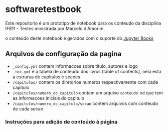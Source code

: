 # softwaretestbook

Este repositorio é um prototipo de notebook para os conteudo da disciplina IF811 - Testes ministrada por Marcelo d'Amorim.

o conteúdo deste notebook é geradoa com o suporte do [Jupyter Books](https://jupyterbook.org)

## Arquivos de configuração da pagina
- `_config.yml` contem informacoes sobre titulo, autores e logo
- `_toc.yml` e a tabela de conteudo dos livros (table of contents), nela esta a estrurua de capitulos e secoes
- `/capitulos/` contem os diretorios numeros respectivamente com cada capitulo
- `/capitulos/numero_do_capitulo` contem um arquivo `conteudo.md` que tem as informacoes iniciais do capitulo
- `/capitulos/numero_do_capitulo/secao` contem arquivos com conteudo de cada secao

### Instruções para adição de conteúdo à página
 